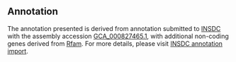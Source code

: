 

Annotation
----------

The annotation presented is derived from annotation submitted to
[INSDC](http://www.insdc.org) with the assembly accession
[GCA\_000827465.1](http://www.ebi.ac.uk/ena/data/view/GCA_000827465.1),
with additional non-coding genes derived from
[Rfam](http://rfam.xfam.org/). For more details, please visit [INSDC
annotation
import](http://ensemblgenomes.org/info/data/insdc_annotation).
